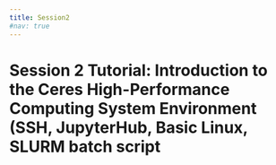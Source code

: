```yaml
---
title: Session2
#nav: true
--- 
```


# Session 2 Tutorial: Introduction to the Ceres High-Performance Computing System Environment (SSH, JupyterHub, Basic Linux, SLURM batch script

